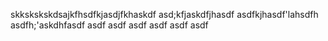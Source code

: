 skkskskskdsajkfhsdfkjasdjfkhaskdf
asd;kfjaskdfjhasdf
asdfkjhasdf'lahsdfh
asdfh;'askdhfasdf
asdf
asdf
asdf
asdf
asdf
asdf
